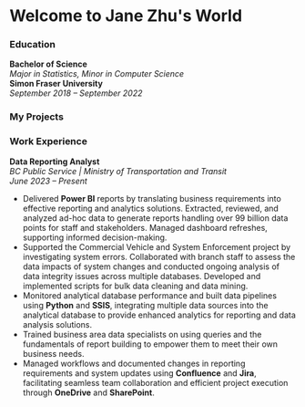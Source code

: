 # Welcome to Jane Zhu's World



### Education
**Bachelor of Science**  
*Major in Statistics, Minor in Computer Science*  
**Simon Fraser University**  
*September 2018 – September 2022*

### My Projects

### Work Experience
**Data Reporting Analyst**  
*BC Public Service | Ministry of Transportation and Transit*  
*June 2023 – Present*

- Delivered **Power BI** reports by translating business requirements into effective reporting and analytics solutions. Extracted, reviewed, and analyzed ad-hoc data to generate reports handling over 99 billion data points for staff and stakeholders. Managed dashboard refreshes, supporting informed decision-making.
- Supported the Commercial Vehicle and System Enforcement project by investigating system errors. Collaborated with branch staff to assess the data impacts of system changes and conducted ongoing analysis of data integrity issues across multiple databases. Developed and implemented scripts for bulk data cleaning and data mining.
- Monitored analytical database performance and built data pipelines using **Python** and **SSIS**, integrating multiple data sources into the analytical database to provide enhanced analytics for reporting and data analysis solutions.
- Trained business area data specialists on using queries and the fundamentals of report building to empower them to meet their own business needs.
- Managed workflows and documented changes in reporting requirements and system updates using **Confluence** and **Jira**, facilitating seamless team collaboration and efficient project execution through **OneDrive** and **SharePoint**.


